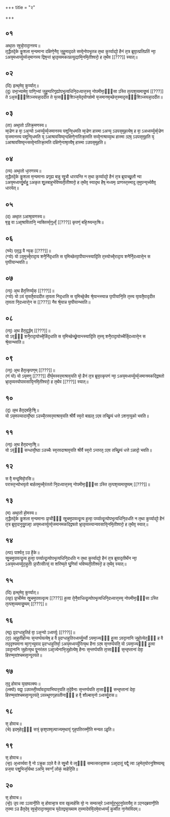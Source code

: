 +++
title = "२"

+++
## ०१
अथा᳘तः स्रुचो᳘रादा᳘नस्य॥  
त᳘द्धैतदे᳘के कु᳘शला म᳘न्यमाना दक्षिणे᳘नैव᳘ जुहू᳘माद᳘दते सव्ये᳘नोपभृ᳘तन्न त᳘था कुर्य्याद्यो᳘ हैनं त᳘त्र ब्रूया᳘त्प्रतिप्रतिं न्वा᳘ ऽअय᳘मध्वर्य्युर्य्यज᳘मानस्य द्विष᳘न्तं भ्रा᳘तृव्यमकत्प्रत्युद्यामि᳘नमि᳘तीश्वरो᳘ ह त᳘थैव [[???]] स्यात्॥  
## ०२
(दि) इत्थ᳘मेव᳘ कुर्य्यात्॥  
(दु) उभा᳘भ्यामेव᳘ पाणि᳘भ्यां जुहू᳘म्परिगृ᳘ह्योपभृ᳘त्यधिनि᳘दध्यात्त᳘स्य᳘ नोपमीमा᳘ᳫँ᳘सा ऽस्ति त᳘त्पश᳘व्यमायु᳘ष्यं [[???]] ते ऽअ᳘सᳫँ᳭शिञ्जयन्ना᳘ददीत ते य᳘त्सᳫँ᳭शिञ्ज᳘येद᳘योगक्षेमो य᳘जमानमृच्छेत्त᳘स्माद᳘सᳫँ᳭शिञ्जयन्ना᳘ददीत॥  
## ०३
(ता) अथा᳘तो ऽतिक्र᳘मणस्य॥  
व्व᳘ज्रेण ह वा᳘ ऽअ᳘न्यो ऽध्वर्य्युर्य्य᳘जमानस्य पशून्वि᳘धमति व्व᳘ज्रेण हास्मा ऽअन्य᳘ ऽउपस᳘मूहत्येष᳘ ह वा᳘ ऽअध्वर्य्युर्व्व᳘ज्रेण य᳘जमानस्य पशून्वि᳘धमति य᳘ ऽआश्रावयिष्य᳘न्दक्षिणे᳘नातिक्रा᳘मति सव्ये᳘नाश्राव्या᳘थ हास्मा ऽएष᳘ ऽउपस᳘मूहति य᳘ ऽआश्रावयिष्य᳘न्त्सव्ये᳘नातिक्रा᳘मति दक्षिणे᳘नाश्रा᳘व्यैष᳘ हास्मा ऽउपस᳘मूहति॥  
## ०४
(त्य) अथा᳘तो धा᳘रणस्य॥  
त᳘द्धैतदे᳘के कु᳘शला म᳘न्यमानाः प्रगृ᳘ह्य बाहू स्रु᳘चौ धारयन्ति न त᳘था कुर्य्याद्यो᳘ हैनं त᳘त्र ब्रूयाच्छू᳘लौ न्वा ऽअय᳘मध्वर्य्यु᳘र्बाहू᳘ ऽअकृत शू᳘लबाहुर्भविष्यती᳘तीश्वरो᳘ ह त᳘थैव᳘ स्याद᳘थ हैष᳘ मध्यमः᳘ प्राणस्त᳘स्मादु त᳘मुपन्य᳘च्येवैव᳘ धारयेत्॥  
## ०५
(द) अथा᳘त ऽआश्रा᳘वणस्य॥  
ष᳘ड्ढ वा ऽआ᳘श्रावितानि᳘ न्यक्तिर्य्य᳘गूर्ध्वं᳘ [[???]] कृपणं᳘ बहिः᳘श्र्यन्तः᳘श्रि॥  
## ०६
(श्र्ये) एत᳘द्ध वै न्य᳘क् [[???]]॥  
(ग्यो) यो ऽय᳘मुच्चै᳘रादा᳘य शनै᳘र्निद᳘धाति स य᳘मिच्छेत्पा᳘पीयान्त्स्यादि᳘ति त᳘स्योच्चै᳘रादा᳘य शनैर्नि᳘दध्यात्ते᳘न स पा᳘पीयान्भवति॥  
## ०७
(त्य᳘) अ᳘थ हैत᳘त्तिर्य्य᳘क् [[???]]॥  
(ग्यो) यो ऽयं या᳘वतै᳘वाददीत ता᳘वता निद᳘धाति स य᳘मिच्छे᳘न्नैव श्रे᳘यान्त्स्यान्न पा᳘पीयानि᳘ति त᳘स्य या᳘वतै᳘वाद᳘दीत ता᳘वता नि᳘दध्यात्ते᳘न स [[???]] नैव श्रे᳘यान्न पा᳘पीयान्भवति॥  
## ०८
(त्य᳘) अ᳘थ हैत᳘दूर्द्धम् [[???]]॥  
यो ऽय᳘ᳫँ᳘ शनै᳘रादा᳘योच्चै᳘र्न्निद᳘धाति स य᳘मिच्छेच्छ्रे᳘यान्त्स्यादि᳘ति त᳘स्य᳘ शनै᳘रादा᳘योच्चैर्न्नि᳘दध्यात्ते᳘न स श्रे᳘यान्भवति॥  
## ०९
(त्य᳘) अ᳘थ हैत᳘त्कृपण᳘म् [[???]]॥  
(णं यो) यो ऽय᳘मणु [[???]] दीर्घ᳘मस्वर᳘माश्राव᳘यति यो᳘ हैनं त᳘त्र ब्रूया᳘त्कृपणं न्वा᳘ ऽअय᳘मध्वर्य्युर्य्य᳘जमानमकद्द्विषतो भ्रा᳘तृव्यस्योपावसायि᳘नमि᳘तीश्वरो᳘ ह त᳘थैव [[???]] स्यात्॥  
## १०
(द᳘) अ᳘थ हैत᳘द्बहिः᳘श्रि᳘॥  
यो ऽय᳘मपव्यादायौ᳘ष्ठा ऽउच्चै᳘रस्वर᳘माश्राव᳘यति श्रीर्वै स्व᳘रो बाह्यत᳘ ऽएव तच्छ्रि᳘यं धत्ते ऽशना᳘युको भवति॥  
## ११
(त्य᳘) अ᳘थ हैत᳘दन्तः᳘श्रि᳘॥  
यो ऽयं᳘ᳫँ᳘ सन्धायौ᳘ष्ठा ऽउच्चैः स्व᳘रवदाश्राव᳘यति श्रीर्वै स्व᳘रो ऽन्तरत᳘ ऽएव तच्छ्रि᳘यं धत्ते ऽन्नादो᳘ भवति॥  
## १२
स वै᳘ मन्द्र᳘मिवो᳘रसि॥  
परास्त᳘भ्योभय᳘तो बार्हतमुच्चै᳘रंततो नि᳘दध्यात्त᳘स्य᳘ नोपमीमा᳘ᳫँ᳘सा ऽस्ति त᳘त्पश᳘व्यमायुष्यम् [[???]]॥  
## १३
(म) अथा᳘तो हो᳘मस्य॥  
त᳘द्धैतदे᳘के कु᳘शला म᳘न्यमानाः प्रा᳘चीᳫँ᳭ स्रु᳘चमुपावत्दृ᳘त्य हुत्वा᳘ पर्य्यात्दृ᳘त्योपभृ᳘त्यधिनि᳘दधति न त᳘था कुर्य्याद्यो᳘ हैनं त᳘त्र ब्रूया᳘दनुयु᳘वन्न्वा᳘ अय᳘मध्वर्य्युर्य्य᳘जमानमकद्द्विषतो भ्रा᳘तृव्यस्यान्ववसायि᳘नमि᳘तीश्वरो᳘ ह त᳘थैव᳘ स्यात्॥  
## १४
(त्पा) पार्श्वत᳘ ऽउ है᳘के॥  
स्रु᳘चमुपावत्दृ᳘त्य हुत्वा᳘ पर्य्यात्दृ᳘त्योपभृ᳘त्यधिनि᳘दधति न त᳘था कुर्य्याद्यो᳘ हैनं त᳘त्र ब्रूयाद᳘तीर्थेन न्वा᳘ ऽअय᳘मध्वर्य्युरा᳘हुतीः प्रा᳘रौत्सीत्सं᳘ वा शरिष्य᳘ते घु᳘णिर्वा भविष्यती᳘तीश्वरो᳘ ह त᳘थैव᳘ स्यात्॥  
## १५
(दि) इत्थ᳘मेव᳘ कुर्य्यात्॥  
(त्प्रा᳘) प्रा᳘चीमेव स्रु᳘चमुपावत्दृत्य [[???]] हुत्वा ते᳘नै᳘वाधित्दृ᳘त्योपभृ᳘त्यधिनि᳘दध्यात्त᳘स्य᳘ नोपमीमा᳘ᳫँ᳘सा ऽस्ति त᳘त्पश᳘व्यमायु᳘ष्यम् [[???]]॥  
## १६
(म्प्र᳘) प्र᳘दग्धाहुतिर्ह वा᳘ ऽअ᳘न्यो ऽध्वर्य्युः [[???]]॥  
(रा᳘) आ᳘हुतीर्हान्यः स᳘न्तर्प्पयत्येष᳘ ह वै प्र᳘दग्धाहुतिरध्वर्य्यु᳘र्य्यो ऽयमा᳘ज्यᳫँ᳭ हु᳘त्वा ऽवदा᳘नानि जुहो᳘त्येत᳘ᳫँ᳘ ह वै तद᳘दृश्यमाना व्वा᳘ग᳘भ्युवाद प्र᳘दग्धाहुतिर्वा᳘ ऽअय᳘मध्वर्य्युरित्य᳘थ हैना ऽएष स᳘न्तर्प्पयति᳘ यो ऽयमा᳘ज्यᳫँ᳭ हु᳘त्वा ऽवदा᳘नानि जुहोत्य᳘थ पु᳘नरंतत ऽआ᳘ज्येनाभि᳘जुहोत्येष᳘ हैनाः स᳘न्तर्प्पयति ता᳘साᳫँ᳭ स᳘न्तृप्तानां देवा᳘ हिरण्म᳘यांश्चमसा᳘न्पूरयंते॥  
## १७
त᳘दु होवाच या᳘ज्ञवल्क्यः॥  
(ल्क्यो) यद्वा᳘ ऽउपस्ती᳘र्य्यावदा᳘याभिघार᳘यति त᳘दे᳘वैनाः स᳘न्तर्प्पयति ता᳘साᳫँ᳭ सन्तृप्तानां देवा᳘ हिरण्म᳘यांश्चमसा᳘न्पूरयंते᳘ ऽयस्थूणगृहपतीनाᳫँ᳭ ह वै᳘ शौल्बाय᳘नो ऽध्वर्य्यु᳘रास॥  
## १८
स᳘ होवाच॥  
(चे) इदम᳘हेद᳘ᳫँ᳘ सत्रं᳘ कृश᳘पश्व᳘ल्पाज्यम᳘थायं᳘ गृह᳘पतिरस्मी᳘ति मन्यत ऽइ᳘ति॥  
## १९
स᳘ होवाच॥  
(चा᳘) अ᳘ध्वर्य्यवा वै᳘ नो ऽक्रुक्ष ऽएते वै ते स्रु᳘चौ ये त्व᳘ᳫँ᳘ सम्वत्सरन्ना᳘शक ऽआ᳘दातुं यद्वै᳘ त्वा ऽह᳘मेत᳘योरनुशिष्याम्प्र᳘ प्रज᳘या पशु᳘भिर्जा᳘येथा ऽअभि᳘ स्वर्ग्गं᳘ लोकं᳘ व्वहेरि᳘ति॥  
## २०
स᳘ होवाच॥  
(चो᳘) उ᳘प त्वा ऽऽयानी᳘ति स᳘ होवाचा᳘त्र वाव ख᳘ल्वर्हसि यो᳘ नः सम्वत्स᳘रे ऽध्वर्य्युर᳘भूर᳘नुपेतायैव᳘ त ऽएनद्ब्रवाणी᳘ति त᳘स्मा ऽउ हैत᳘देव᳘ स्रुचो᳘रादा᳘नमुवाच य᳘देतद्व्या᳘ख्याम त᳘स्मादेवंवि᳘दमे᳘वाध्वर्य्यं᳘ कुर्व्वीत ना᳘नेवंविदम्॥  
